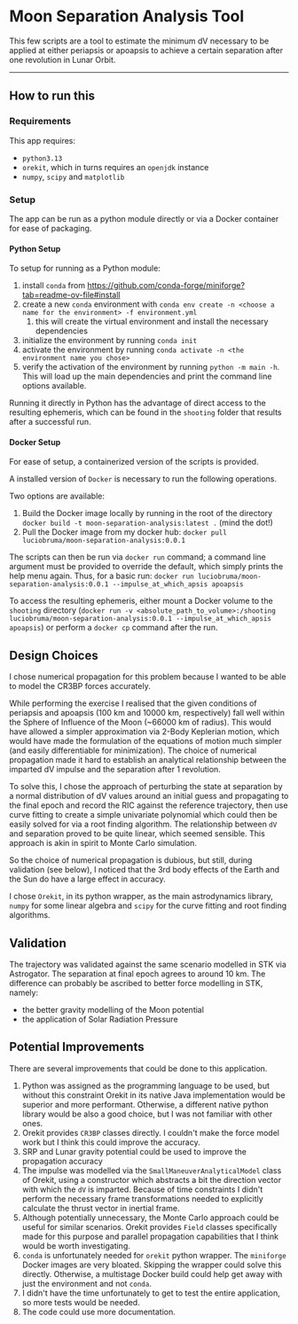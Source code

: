 # Moon Separation Analysis Tool

This few scripts are a tool to estimate the minimum dV necessary to be applied at either periapsis or apoapsis to achieve a certain separation after one revolution in Lunar Orbit. 

--- 

## How to run this 

### Requirements

This app requires:

* `python3.13`
* `orekit`, which in turns requires an `openjdk` instance
* `numpy`, `scipy` and `matplotlib`

### Setup

The app can be run as a python module directly or via a Docker container for ease of packaging. 

#### Python Setup 

To setup for running as a Python module:

1. install `conda` from https://github.com/conda-forge/miniforge?tab=readme-ov-file#install
2. create a new `conda` environment with `conda env create -n <choose a name for the environment> -f environment.yml`
    1. this will create the virtual environment and install the necessary dependencies
3. initialize the environment by running `conda init`
4. activate the environment by running `conda activate -n <the environment name you chose>`
5. verify the activation of the environment by running `python -m main -h`. This will load up the main dependencies and 
   print the command line options available. 

Running it directly in Python has the advantage of direct access to the resulting ephemeris, 
which can be found in the `shooting` folder that results after a successful run. 

#### Docker Setup

For ease of setup, a containerized version of the scripts is provided. 

A installed version of `Docker` is necessary to run the following operations.

Two options are available:

1. Build the Docker image locally by running in the root of the directory `docker build -t moon-separation-analysis:latest .` (mind the dot!)
2. Pull the Docker image from my docker hub: `docker pull luciobruma/moon-separation-analysis:0.0.1`

The scripts can then be run via `docker run` command; a command line argument must be provided to override the default,
which simply prints the help menu again. Thus, for a basic run: `docker run luciobruma/moon-separation-analysis:0.0.1 --impulse_at_which_apsis apoapsis`

To access the resulting ephemeris, either mount a Docker volume to the `shooting` directory 
(`docker run -v <absolute_path_to_volume>:/shooting luciobruma/moon-separation-analysis:0.0.1 --impulse_at_which_apsis apoapsis`) 
or perform a `docker cp` command after the run. 

## Design Choices

I chose numerical propagation for this problem because I wanted to be able to model 
the CR3BP forces accurately. 

While performing the exercise I realised that the given conditions of periapsis and apoapsis 
(100 km and 10000 km, respectively) fall well within the Sphere of Influence of the Moon (~66000 km of radius). 
This would have allowed a simpler approximation via 2-Body Keplerian motion, which would have made the formulation 
of the equations of motion much simpler (and easily differentiable for minimization).
The choice of numerical propagation made it hard to establish an analytical relationship between 
the imparted dV impulse and the separation after 1 revolution. 

To solve this, I chose the approach of perturbing the state at separation by a normal distribution of dV values 
around an initial guess and propagating to the final epoch and record the RIC against the reference trajectory, then use curve fitting 
to create a simple univariate polynomial which could then be easily solved for via a root finding algorithm. The relationship between `dV` 
and separation proved to be quite linear, which seemed sensible. This approach is akin in spirit to Monte Carlo simulation. 

So the choice of numerical propagation is dubious, but still, during validation (see below), I noticed that the 3rd body effects of the Earth and the Sun do 
have a large effect in accuracy. 

I chose `Orekit`, in its python wrapper, as the main astrodynamics library, `numpy` for some linear algebra and 
`scipy` for the curve fitting and root finding algorithms.


## Validation

The trajectory was validated against the same scenario modelled in STK via Astrogator. The separation at final epoch agrees to around 10 km. 
The difference can probably be ascribed to better force modelling in STK, namely: 
- the better gravity modelling of the Moon potential
- the application of Solar Radiation Pressure

## Potential Improvements

There are several improvements that could be done to this application. 

1. Python was assigned as the programming language to be used, but without this constraint Orekit in its native Java implementation would be superior and more 
   performant. Otherwise, a different native python library would be also a good choice, but I was not familiar with other ones.
1. Orekit provides `CR3BP` classes directly. I couldn't make the force model work but I think this could improve the accuracy. 
1. SRP and Lunar gravity potential could be used to improve the propagation accuracy
1. The impulse was modelled via the `SmallManeuverAnalyticalModel` class of Orekit, using a constructor which abstracts a bit the direction vector with which the `dV` is imparted. Because of time constraints I didn't perform the necessary frame transformations needed to explicitly calculate the thrust vector in inertial frame. 
1. Although potentially unnecessary, the Monte Carlo approach could be useful for similar scenarios. Orekit provides `Field` classes specifically made for this purpose and parallel propagation capabilities that I think would be worth investigating.
1. `conda` is unfortunately needed for `orekit` python wrapper. The `miniforge` Docker images are very bloated. Skipping the wrapper could solve this directly. Otherwise, a multistage 
   Docker build could help get away with just the environment and not `conda`. 
1. I didn't have the time unfortunately to get to test the entire application, so more tests would be needed. 
2. The code could use more documentation. 


